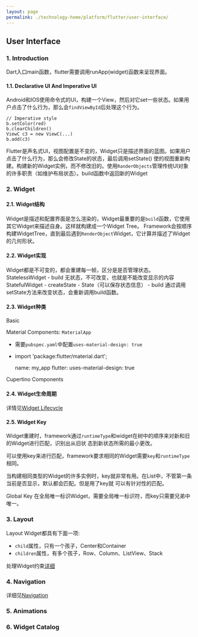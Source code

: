 ```yaml
---
layout: page
permalink: ./technology-home/platform/flutter/user-interface/
---
```


## User Interface

### 1. Introduction
Dart入口main函数，flutter需要调用runApp(widget)函数来呈现界面。

#### 1.1. Declarative UI And Imperative UI
Android和IOS使用命令式的UI，构建一个View，然后对它set一些状态。如果用户点击了什么行为，那么会`findViewById`后处理这个行为。

    // Imperative style
    b.setColor(red)
    b.clearChildren()
    ViewC c3 = new ViewC(...)
    b.add(c3)

Flutter是声名式UI，视图配置是不变的，Widget只是描述界面的蓝图。如果用户点击了什么行为，那么会修改State的状态，最后调用setState()
使的视图重新构建。构建新的Widget实例，而不修改旧的。使用`RanderObjects`管理传统UI对象的许多职责（如维护布局状态）。build函数中返回新的Widget

### 2. Widget

#### 2.1. Widget结构
Widget是描述和配置界面是怎么渲染的，Widget最重要的是`build`函数，它使用其它Widget来描述自身。这样就构建成一个Widget Tree。
Framework会按顺序构建WidgetTree，直到最后遇到`RenderObject`Widget，它计算并描述了Widget的几何形状。

#### 2.2. Widget实现
Widget都是不可变的，都会重建每一帧，区分是是否管理状态。
StatelessWidget - build 无状态，不可改变，也就是不能改变显示的内容
StatefulWidget - createState - State（可以保存状态信息） - build 通过调用setState方法来改变状态，会重新调用build函数。

#### 2.3. Widget种类
Basic

Material Components: `MaterialApp` 
  - 需要`pubspec.yaml`中配置`uses-material-design: true`
  - import 'package:flutter/material.dart';

    name: my_app
    flutter:
    uses-material-design: true


Cupertino Components

#### 2.4. Widget生命周期
详情见[Widget Lifecycle](./widget-lifecycle)

#### 2.5. Widget Key
Widget重建时，framework通过`runtimeType`和widget在树中的顺序来对新和旧的Widget进行匹配，识别出从旧状
态到新状态所需的最小更改。

可以使用key来进行匹配，framework要求相同的Widget需要`key`和`runtimeType`相同。

当构建相同类型的Widget的许多实例时，key就非常有用。在List中，不管第一条当前是否显示，默认都会匹配。但是用了key就
可以有针对性的匹配。

Global Key
在全局唯一标识Widget，需要全局唯一标识符，而key只需要兄弟中唯一。

### 3. Layout
Layout Widget都具有下面一项:
* `child`属性，只有一个孩子，Center和Container
* `children`属性，有多个孩子，Row、Column、ListView、Stack

处理Widget约束[详细](./widget-box-constraints)

### 4. Navigation
详细见[Navigation](./widget-navigation)

### 5. Animations

### 6. Widget Catalog

